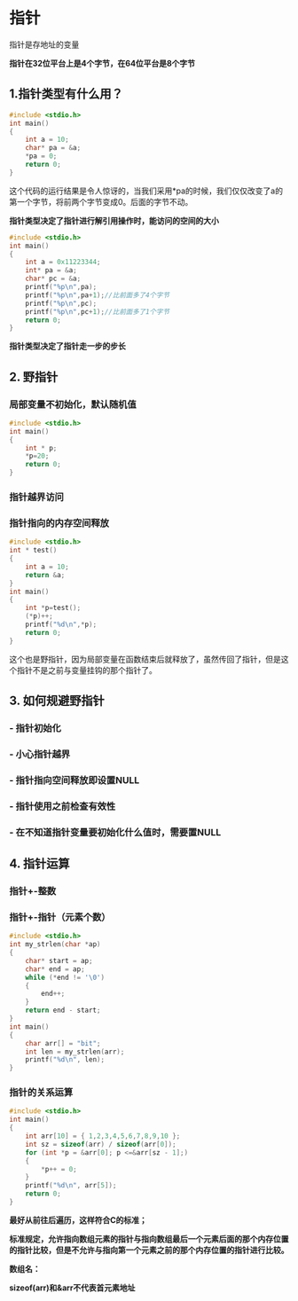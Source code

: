 # 指针

指针是存地址的变量

**指针在32位平台上是4个字节，在64位平台是8个字节**

## 1.指针类型有什么用？

```c
#include <stdio.h>
int main()
{
    int a = 10;
    char* pa = &a;
    *pa = 0;
    return 0;
}
```

 这个代码的运行结果是令人惊讶的，当我们采用*pa的时候，我们仅仅改变了a的第一个字节，将前两个字节变成0。后面的字节不动。

**指针类型决定了指针进行解引用操作时，能访问的空间的大小**

```c
#include <stdio.h>
int main()
{
    int a = 0x11223344;
    int* pa = &a;
    char* pc = &a;
    printf("%p\n",pa);
    printf("%p\n",pa+1);//比前面多了4个字节
    printf("%p\n",pc);
    printf("%p\n",pc+1);//比前面多了1个字节
    return 0;
}
```

**指针类型决定了指针走一步的步长**

## 2. 野指针

### 局部变量不初始化，默认随机值

```c
#include <stdio.h>
int main()
{
    int * p;
    *p=20;
    return 0;
}
```

### 指针越界访问

### 指针指向的内存空间释放

```c
#include <stdio.h>
int * test()
{
    int a = 10;
    return &a;
}
int main()
{
    int *p=test();
    (*p)++;
    printf("%d\n",*p);
    return 0;
}
```

这个也是野指针，因为局部变量在函数结束后就释放了，虽然传回了指针，但是这个指针不是之前与变量挂钩的那个指针了。

## 3. 如何规避野指针

### - 指针初始化

### - 小心指针越界

### -  指针指向空间释放即设置NULL

### - 指针使用之前检查有效性

### - 在不知道指针变量要初始化什么值时，需要置NULL

## 4. 指针运算

### 指针+-整数

### 指针+-指针（元素个数）

```c
#include <stdio.h>
int my_strlen(char *ap)
{
	char* start = ap;
	char* end = ap;
	while (*end != '\0')
	{
		end++;
	}
	return end - start;
}
int main()
{
	char arr[] = "bit";
	int len = my_strlen(arr);
	printf("%d\n", len);
}
```

### 指针的关系运算

```c
#include <stdio.h>
int main()
{
	int arr[10] = { 1,2,3,4,5,6,7,8,9,10 };
	int sz = sizeof(arr) / sizeof(arr[0]);
	for (int *p = &arr[0]; p <=&arr[sz - 1];)
	{
		*p++ = 0;	
	}
	printf("%d\n", arr[5]);
	return 0;
}
```

**最好从前往后遍历，这样符合C的标准；**

**标准规定，允许指向数组元素的指针与指向数组最后一个元素后面的那个内存位置的指针比较，但是不允许与指向第一个元素之前的那个内存位置的指针进行比较。**

**数组名：**

**sizeof(arr)和&arr不代表首元素地址**